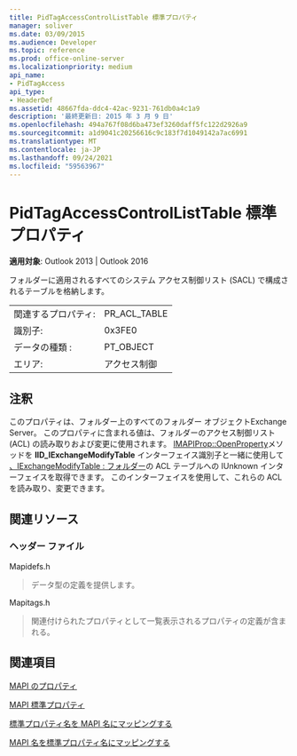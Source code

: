 ```yaml
---
title: PidTagAccessControlListTable 標準プロパティ
manager: soliver
ms.date: 03/09/2015
ms.audience: Developer
ms.topic: reference
ms.prod: office-online-server
ms.localizationpriority: medium
api_name:
- PidTagAccess
api_type:
- HeaderDef
ms.assetid: 48667fda-ddc4-42ac-9231-761db0a4c1a9
description: '最終更新日: 2015 年 3 月 9 日'
ms.openlocfilehash: 494a767f08d6ba473ef3260daff5fc122d2926a9
ms.sourcegitcommit: a1d9041c20256616c9c183f7d1049142a7ac6991
ms.translationtype: MT
ms.contentlocale: ja-JP
ms.lasthandoff: 09/24/2021
ms.locfileid: "59563967"
---
```

# <a name="pidtagaccesscontrollisttable-canonical-property"></a>PidTagAccessControlListTable 標準プロパティ

  
  
**適用対象**: Outlook 2013 | Outlook 2016 
  
フォルダーに適用されるすべてのシステム アクセス制御リスト (SACL) で構成されるテーブルを格納します。
  
|||
|:-----|:-----|
|関連するプロパティ:  <br/> |PR_ACL_TABLE  <br/> |
|識別子:  <br/> |0x3FE0  <br/> |
|データの種類 :   <br/> |PT_OBJECT  <br/> |
|エリア:  <br/> |アクセス制御  <br/> |
   
## <a name="remarks"></a>注釈

このプロパティは、フォルダー上のすべてのフォルダー オブジェクトExchange Server。 このプロパティに含まれる値は、フォルダーのアクセス制御リスト (ACL) の読み取りおよび変更に使用されます。 [IMAPIProp::OpenProperty](imapiprop-openproperty.md)メソッドを **IID_IExchangeModifyTable** インターフェイス識別子と一緒に使用して [、IExchangeModifyTable : フォルダー](iexchangemodifytableiunknown.md)の ACL テーブルへの IUnknown インターフェイスを取得できます。 このインターフェイスを使用して、これらの ACL を読み取り、変更できます。 
  
## <a name="related-resources"></a>関連リソース

### <a name="header-files"></a>ヘッダー ファイル

Mapidefs.h
  
> データ型の定義を提供します。
    
Mapitags.h
  
> 関連付けられたプロパティとして一覧表示されるプロパティの定義が含まれる。
    
## <a name="see-also"></a>関連項目



[MAPI のプロパティ](mapi-properties.md)
  
[MAPI 標準プロパティ](mapi-canonical-properties.md)
  
[標準プロパティ名を MAPI 名にマッピングする](mapping-canonical-property-names-to-mapi-names.md)
  
[MAPI 名を標準プロパティ名にマッピングする](mapping-mapi-names-to-canonical-property-names.md)


